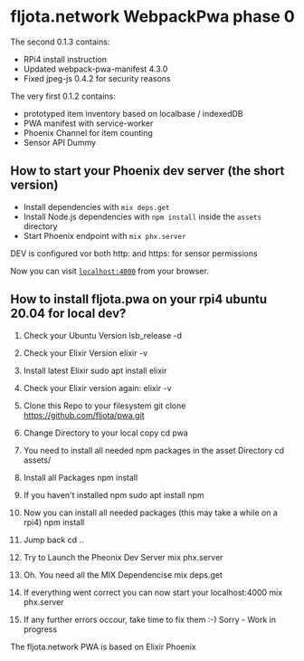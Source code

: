 # fljota.network WebpackPwa phase 0 

The second 0.1.3 contains:

- RPi4 install instruction
- Updated webpack-pwa-manifest 4.3.0
- Fixed jpeg-js 0.4.2 for security reasons

The very first 0.1.2 contains:

- prototyped item inventory based on localbase / indexedDB
- PWA manifest with service-worker
- Phoenix Channel for item counting
- Sensor API Dummy


## How to start your Phoenix dev server (the short version)

  * Install dependencies with `mix deps.get`
  * Install Node.js dependencies with `npm install` inside the `assets` directory
  * Start Phoenix endpoint with `mix phx.server`

DEV is configured vor both http: and https: for sensor permissions

Now you can visit [`localhost:4000`](http://localhost:4000) from your browser.

## How to install fljota.pwa on your rpi4 ubuntu 20.04 for local dev?

1. Check your Ubuntu Version
lsb_release -d

2. Check your Elixir Version
elixir -v

3. Install latest Elixir
sudo apt install elixir

4. Check your Elixir version again:
 elixir -v

5. Clone this Repo to your filesystem
git clone https://github.com/fljota/pwa.git

6. Change Directory to your local copy
cd pwa

7. You need to install all needed npm packages in the asset Directory
cd assets/

8. Install all Packages
npm install

9. If you haven't installed npm
sudo apt install npm

10. Now you can install all needed packages (this may take a while on a rpi4)
npm install

11. Jump back
cd ..

12. Try to Launch the Pheonix Dev Server
mix phx.server

13. Oh. You need all the MIX Dependencise
mix deps.get

14. If everything went correct you can now start your localhost:4000
mix phx.server

15. If any further errors occour, take time to fix them
:-) Sorry - Work in progress


The fljota.network PWA is based on Elixir Phoenix
